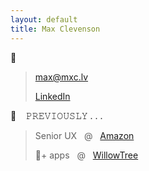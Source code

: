 ```yaml
---
layout: default
title: Max Clevenson
---
```


💬

> [&#109;&#097;&#120;&#064;&#109;&#120;&#099;&#046;&#108;&#118;](mailto:&#109;&#097;&#120;&#064;&#109;&#120;&#099;&#046;&#108;&#118;?subject=Hello%20from%20mxc.lv) 
> 
> [LinkedIn](https://www.linkedin.com/in/maxclevenson/)

🎺&nbsp;&nbsp;&nbsp;&nbsp;𝙿𝚁𝙴𝚅𝙸𝙾𝚄𝚂𝙻𝚈 . . .

> Senior UX&nbsp;&nbsp;&nbsp;@&nbsp;&nbsp;&nbsp;[Amazon](https://advertising.amazon.com)
> 
> 💯+ apps&nbsp;&nbsp;&nbsp;@&nbsp;&nbsp;&nbsp;[WillowTree](https://willowtreeapps.com/portfolio)
